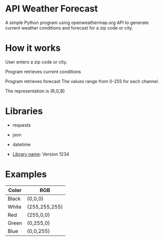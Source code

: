 # API Weather Forecast 

A simple Python program using openweathermap.org API to generate current weather conditions and forecast for a zip code or city.

# How it works
User enters a zip code or city.

Program retrieves current conditions

Program retrieves forecast
The values range from 0-255 for each channel.

The representation is (R,G,B)

# Libraries
* requests
* json
* datetime

* [Library name](https://example.com): Version 1234

# Examples

| Color | RGB           |
| ----- | ----          |
| Black | (0,0,0)       |
| White | (255,255,255) |
| Red   | (255,0,0)     |
| Green | (0,255,0)     |
| Blue  | (0,0,255)     |

